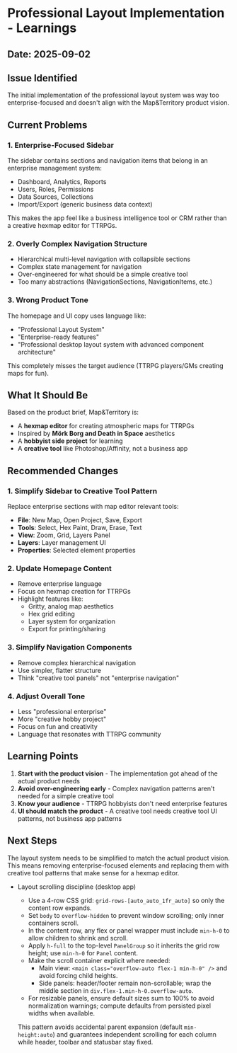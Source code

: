 # Professional Layout Implementation - Learnings

## Date: 2025-09-02

## Issue Identified

The initial implementation of the professional layout system was way too enterprise-focused and doesn't align with the Map&Territory product vision.

## Current Problems

### 1. Enterprise-Focused Sidebar

The sidebar contains sections and navigation items that belong in an enterprise management system:

- Dashboard, Analytics, Reports
- Users, Roles, Permissions
- Data Sources, Collections
- Import/Export (generic business data context)

This makes the app feel like a business intelligence tool or CRM rather than a creative hexmap editor for TTRPGs.

### 2. Overly Complex Navigation Structure

- Hierarchical multi-level navigation with collapsible sections
- Complex state management for navigation
- Over-engineered for what should be a simple creative tool
- Too many abstractions (NavigationSections, NavigationItems, etc.)

### 3. Wrong Product Tone

The homepage and UI copy uses language like:

- "Professional Layout System"
- "Enterprise-ready features"
- "Professional desktop layout system with advanced component architecture"

This completely misses the target audience (TTRPG players/GMs creating maps for fun).

## What It Should Be

Based on the product brief, Map&Territory is:

- A **hexmap editor** for creating atmospheric maps for TTRPGs
- Inspired by **Mörk Borg and Death in Space** aesthetics
- A **hobbyist side project** for learning
- A **creative tool** like Photoshop/Affinity, not a business app

## Recommended Changes

### 1. Simplify Sidebar to Creative Tool Pattern

Replace enterprise sections with map editor relevant tools:

- **File**: New Map, Open Project, Save, Export
- **Tools**: Select, Hex Paint, Draw, Erase, Text
- **View**: Zoom, Grid, Layers Panel
- **Layers**: Layer management UI
- **Properties**: Selected element properties

### 2. Update Homepage Content

- Remove enterprise language
- Focus on hexmap creation for TTRPGs
- Highlight features like:
  - Gritty, analog map aesthetics
  - Hex grid editing
  - Layer system for organization
  - Export for printing/sharing

### 3. Simplify Navigation Components

- Remove complex hierarchical navigation
- Use simpler, flatter structure
- Think "creative tool panels" not "enterprise navigation"

### 4. Adjust Overall Tone

- Less "professional enterprise"
- More "creative hobby project"
- Focus on fun and creativity
- Language that resonates with TTRPG community

## Learning Points

1. **Start with the product vision** - The implementation got ahead of the actual product needs
2. **Avoid over-engineering early** - Complex navigation patterns aren't needed for a simple creative tool
3. **Know your audience** - TTRPG hobbyists don't need enterprise features
4. **UI should match the product** - A creative tool needs creative tool UI patterns, not business app patterns

## Next Steps

The layout system needs to be simplified to match the actual product vision. This means removing enterprise-focused elements and replacing them with creative tool patterns that make sense for a hexmap editor.

- Layout scrolling discipline (desktop app)
  - Use a 4-row CSS grid: `grid-rows-[auto_auto_1fr_auto]` so only the content row expands.
  - Set `body` to `overflow-hidden` to prevent window scrolling; only inner containers scroll.
  - In the content row, any flex or panel wrapper must include `min-h-0` to allow children to shrink and scroll.
  - Apply `h-full` to the top-level `PanelGroup` so it inherits the grid row height; use `min-h-0` for `Panel` content.
  - Make the scroll container explicit where needed:
    - Main view: `<main class="overflow-auto flex-1 min-h-0" />` and avoid forcing child heights.
    - Side panels: header/footer remain non-scrollable; wrap the middle section in `div.flex-1.min-h-0.overflow-auto`.
  - For resizable panels, ensure default sizes sum to 100% to avoid normalization warnings; compute defaults from persisted pixel widths when available.

  This pattern avoids accidental parent expansion (default `min-height:auto`) and guarantees independent scrolling for each column while header, toolbar and statusbar stay fixed.
